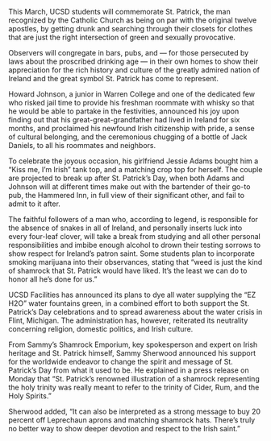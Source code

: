 This March, UCSD students will commemorate St. Patrick, the man recognized by the Catholic Church as being on par with the original twelve apostles, by getting drunk and searching through their closets for clothes that are just the right intersection of green and sexually provocative.

Observers will congregate in bars, pubs, and — for those persecuted by laws about the proscribed drinking age — in their own homes to show their appreciation for the rich history and culture of the greatly admired nation of Ireland and the great symbol St. Patrick has come to represent.

Howard Johnson, a junior in Warren College and one of the dedicated few who risked jail time to provide his freshman roommate with whisky so that he would be able to partake in the festivities, announced his joy upon finding out that his great-great-grandfather had lived in Ireland for six months, and proclaimed his newfound Irish citizenship with pride, a sense of cultural belonging, and the ceremonious chugging of a bottle of Jack Daniels, to all his roommates and neighbors.

To celebrate the joyous occasion, his girlfriend Jessie Adams bought him a “Kiss me, I’m Irish” tank top, and a matching crop top for herself. The couple are projected to break up after St. Patrick’s Day, when both Adams and Johnson will at different times make out with the bartender of their go-to pub, the Hammered Inn, in full view of their significant other, and fail to admit to it after.

The faithful followers of a man who, according to legend, is responsible for the absence of snakes in all of Ireland, and personally inserts luck into every four-leaf clover, will take a break from studying and all other personal responsibilities and imbibe enough alcohol to drown their testing sorrows to show respect for Ireland’s patron saint. Some students plan to incorporate smoking marijuana into their observances, stating that “weed is just the kind of shamrock that St. Patrick would have liked. It’s the least we can do to honor all he’s done for us.”

UCSD Facilities has announced its plans to dye all water supplying the “EZ H2O” water fountains green, in a combined effort to both support the St. Patrick’s Day celebrations and to spread awareness about the water crisis in Flint, Michigan. The administration has, however, reiterated its neutrality concerning religion, domestic politics, and Irish culture.

From Sammy’s Shamrock Emporium, key spokesperson and expert on Irish heritage and St. Patrick himself, Sammy Sherwood announced his support for the worldwide endeavor to change the spirit and message of St. Patrick’s Day from what it used to be. He explained in a press release on Monday that “St. Patrick’s renowned illustration of a shamrock representing the holy trinity was really meant to refer to the trinity of Cider, Rum, and the Holy Spirits.”

Sherwood added, “It can also be interpreted as a strong message to buy 20 percent off Leprechaun aprons and matching shamrock hats. There’s truly no better way to show deeper devotion and respect to the Irish saint.”
